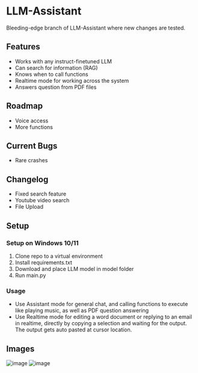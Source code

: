 # LLM-Assistant
Bleeding-edge branch of LLM-Assistant where new changes are tested.

## Features
* Works with any instruct-finetuned LLM
* Can search for information (RAG)
* Knows when to call functions
* Realtime mode for working across the system
* Answers question from PDF files

## Roadmap
* Voice access
* More functions

## Current Bugs
* Rare crashes

## Changelog
* Fixed search feature
* Youtube video search
* File Upload

## Setup
### Setup on Windows 10/11
1. Clone repo to a virtual environment
2. Install requirements.txt
3. Download and place LLM model in model folder
4. Run main.py

### Usage
* Use Assistant mode for general chat, and calling functions to execute like playing music, as well as PDF question answering
* Use Realtime mode for editing a word document or replying to an email in realtime, directly by copying a selection and waiting for the output.
The output gets auto pasted at cursor location.

## Images

![image](https://github.com/Rivridis/LLM-Assistant/assets/97879757/eb5f1d46-a607-40b1-8275-19c92fafa14f)
![image](https://github.com/Rivridis/LLM-Assistant/assets/97879757/2897b287-95b7-4a24-9979-1abe2325013d)



